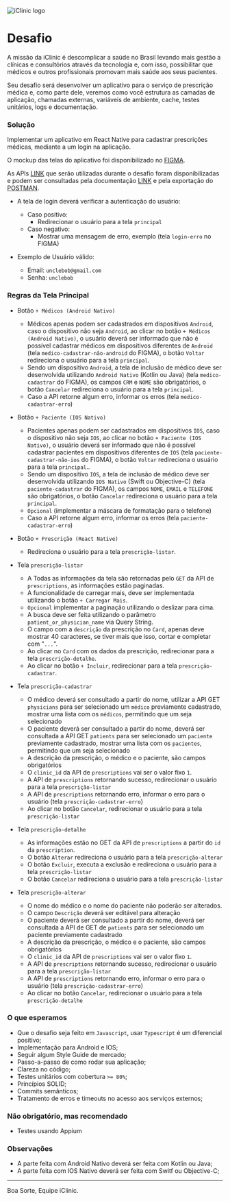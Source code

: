 ![iClinic logo](https://d1ydp7gtfj5fb9.cloudfront.net/static/img/views/home_v2/header/logo.png?1525283729)

# Desafio

A missão da iClinic é descomplicar a saúde no Brasil levando mais gestão a clínicas e consultórios através da tecnologia e, com isso, possibilitar que médicos e outros profissionais promovam mais saúde aos seus pacientes.

Seu desafio será desenvolver um aplicativo para o serviço de prescrição médica e, como parte dele, veremos como você estrutura as camadas de aplicação, chamadas externas, variáveis de ambiente, cache, testes unitários, logs e documentação.

### Solução

Implementar um aplicativo em React Native para cadastrar prescrições médicas, mediante a um login na aplicação.

O mockup das telas do aplicativo foi disponibilizado no [FIGMA](https://www.figma.com/file/NoyRAtYBv5LFLhN8Q6rLql/Mobile-Challenge).

As APIs [LINK](https://iclinic-example-api-rest.herokuapp.com) que serão utilizadas durante o desafio foram disponibilizadas e podem ser consultadas pela documentação [LINK](https://iclinic-example-api-rest.herokuapp.com/documentation) e pela exportação do [POSTMAN](https://github.com/albertowlm/iclinic-example-api-rest-challenge/tree/main/postman).

* A tela de login deverá verificar a autenticação do usuário:
    * Caso positivo:
        * Redirecionar o usuário para a tela `principal`
    * Caso negativo:
        * Mostrar uma mensagem de erro, exemplo (tela `login-erro` no FIGMA)

* Exemplo de Usuário válido:
    - Email: `unclebob@gmail.com`
    - Senha: `unclebob`


### Regras da Tela Principal

* Botão `+ Médicos (Android Nativo)`
    * Médicos apenas podem ser cadastrados em dispositivos `Android`, caso o dispositivo não seja `Android`, ao clicar no botão `+ Médicos (Android Nativo)`, o usuário deverá ser informado que não é possível cadastrar médicos em dispositivos diferentes de `Android` (tela `medico-cadastrar-não-android` do FIGMA), o botão `Voltar` redireciona o usuário para a tela `principal`.
    * Sendo um dispositivo `Android`, a tela de inclusão de médico deve ser desenvolvida utilizando `Android Nativo` (Kotlin ou Java) (tela `medico-cadastrar` do FIGMA), os campos `CRM` e `NOME` são obrigatórios, o botão `Cancelar` redireciona o usuário para a tela `principal`.
    * Caso a API retorne algum erro, informar os erros (tela `medico-cadastrar-erro`)

* Botão `+ Paciente (IOS Nativo)`
    * Pacientes apenas podem ser cadastrados em dispositivos `IOS`, caso o dispositivo não seja `IOS`, ao clicar no botão `+ Paciente (IOS Nativo)`, o usuário deverá ser informado que não é possível cadastrar pacientes em dispositivos diferentes de `IOS` (tela `paciente-cadastrar-não-ios` do FIGMA), o botão `Voltar` redireciona o usuário para a tela `principal`..
    * Sendo um dispositivo `IOS`, a tela de inclusão de médico deve ser desenvolvida utilizando `IOS Nativo` (Swift ou Objective-C) (tela `paciente-cadastrar` do FIGMA), os campos `NOME`, `EMAIL` e `TELEFONE` são obrigatórios, o botão `Cancelar` redireciona o usuário para a tela `principal`.
    * `Opcional` (implementar a máscara de formatação para o telefone)
    * Caso a API retorne algum erro, informar os erros (tela `paciente-cadastrar-erro`)


* Botão `+ Prescrição (React Native)`
    * Redireciona o usuário para a tela `prescrição-listar`.

* Tela `prescrição-listar`
    * A Todas as informações da tela são retornadas pelo `GET` da API de `prescriptions`, as informações estão paginadas.
    * A funcionalidade de carregar mais, deve ser implementada utilizando o botão `+ Carregar Mais`.
    * `Opcional` implementar a paginação utilizando o deslizar para cima.
    * A busca deve ser feita utilizando o parâmetro `patient_or_physician_name` via Query String.
    * O campo com a `descrição` da prescrição no `Card`, apenas deve mostrar 40 caracteres, se tiver mais que isso, cortar e completar com "`...`".
    * Ao clicar no `Card` com os dados da prescrição, redirecionar para a tela `prescrição-detalhe`.
    * Ao clicar no botão `+ Incluir`, redirecionar para a tela `prescrição-cadastrar`.

* Tela `prescrição-cadastrar`
    * O médico deverá ser consultado a partir do nome, utilizar a API GET `physicians` para ser selecionado um `médico` previamente cadastrado, mostrar uma lista com os `médicos`, permitindo que um seja selecionado
    * O paciente deverá ser consultado a partir do nome, deverá ser consultada a API GET `patients` para ser selecionado um `paciente` previamente cadastrado, mostrar uma lista com os `pacientes`, permitindo que um seja selecionado
    * A descrição da prescrição, o médico e o paciente, são campos obrigatórios
    * O `clinic_id` da API de `prescriptions` vai ser o valor fixo `1`.
    * A API de `prescriptions` retornando sucesso, redirecionar o usuário para a tela `prescrição-listar`
    * A API de `prescriptions` retornando erro, informar o erro para o usuário (tela `prescrição-cadastrar-erro`)
    * Ao clicar no botão `Cancelar`, redirecionar o usuário para a tela `prescrição-listar`


* Tela `prescrição-detalhe`
    * As informações estão no GET da API de `prescriptions` a partir do `id` da `prescription`.
    * O botão `Alterar` redireciona o usuário para a tela `prescrição-alterar`
    * O botão `Excluir`, executa a exclusão e redireciona o usuário para a tela `prescrição-listar`
    * O botão `Cancelar` redireciona o usuário para a tela `prescrição-listar`

* Tela `prescrição-alterar`
    * O nome do médico e o nome do paciente não poderão ser alterados.
    * O campo `Descrição` deverá ser editável para alteração
    * O paciente deverá ser consultado a partir do nome, deverá ser consultada a API de GET de `patients` para ser selecionado um paciente previamente cadastrado
    * A descrição da prescrição, o médico e o paciente, são campos obrigatórios
    * O `clinic_id` da API de `prescriptions` vai ser o valor fixo `1`.
    * A API de `prescriptions` retornando sucesso, redirecionar o usuário para a tela `prescrição-listar`
    * A API de `prescriptions` retornando erro, informar o erro para o usuário (tela `prescrição-cadastrar-erro`)
    * Ao clicar no botão `Cancelar`, redirecionar o usuário para a tela `prescrição-detalhe`






### O que esperamos
- Que o desafio seja feito em `Javascript`, usar `Typescript` é um diferencial positivo;
- Implementação para Android e IOS;
- Seguir algum Style Guide de mercado;
- Passo-a-passo de como rodar sua aplicação;
- Clareza no código;
- Testes unitários com cobertura `>= 80%`;
- Princípios SOLID;
- Commits semânticos;
- Tratamento de erros e timeouts no acesso aos serviços externos;

### Não obrigatório, mas recomendado
- Testes usando Appium

### Observações
 - A parte feita com Android Nativo deverá ser feita com Kotlin ou Java;
 - A parte feita com IOS Nativo deverá ser feita com Switf ou Objective-C;

___
Boa Sorte,
Equipe iClinic.
